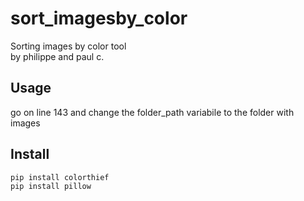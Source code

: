 # sort_imagesby_color
Sorting images by color tool  
by philippe and paul c.  
## Usage
go on line 143 and change the folder_path variabile to the folder with images

## Install

```bash
pip install colorthief
pip install pillow
```

